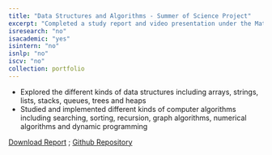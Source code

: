 ```yaml
---
title: "Data Structures and Algorithms - Summer of Science Project"
excerpt: "Completed a study report and video presentation under the Math and Physics club"
isresearch: "no"
isacademic: "yes"
isintern: "no"
isnlp: "no"
iscv: "no"
collection: portfolio
---
```


* Explored the different kinds of data structures including arrays, strings, lists, stacks, queues, trees and heaps
* Studied and implemented different kinds of computer algorithms including searching, sorting, recursion, graph algorithms, numerical algorithms and dynamic programming

[Download Report](http://amparulekar.github.io/files/SOS_amruta.pdf) ; [Github Repository](https://github.com/Amparulekar/Data-Structures-and-Algorithms)
